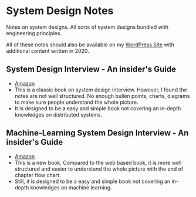 # System Design Notes

Notes on system designs. All sorts of system designs bundled with engineering
principles. 

All of these notes should also be available on my [WordPress Site](levenedlee.com)
with additional content written in 2020.

## System Design Interview - An insider's Guide

- [Amazon](https://www.amazon.com/System-Design-Interview-insiders-Second/dp/B08CMF2CQF/ref=sr_1_3_sspa?crid=2AR6CLKAY01JI&keywords=system+design+interview&qid=1704522257&sprefix=system+design%2Caps%2C258&sr=8-3-spons&sp_csd=d2lkZ2V0TmFtZT1zcF9hdGY&psc=1)
- This is a classic book on system design interview. However, I found the notes
are not well structured. No enough bullen points, charts, diagrams to make sure
people understand the whole picture.
- It is designed to be a easy and simple book not covering an in-depth
knowledges on distributed systems.

## Machine-Learning System Design Interview - An insider's Guide

- [Amazon](https://www.amazon.com/Machine-Learning-System-Design-Interview/dp/1736049127/ref=sr_1_1?crid=2TWBU0GOQIG2L&keywords=ml+system+design+interview&qid=1704522477&sprefix=ml+system+design+interview%2Caps%2C152&sr=8-1)
- This is a new book. Compared to the web based book, it is more well
structured and easier to understand the whole picture with the end of chapter
flow chart.
- Still, it is designed to be a easy and simple book not covering an in-depth
knowledges on machine learning.

